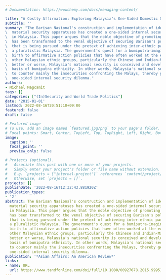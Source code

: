 ```yaml
---
# Documentation: https://wowchemy.com/docs/managing-content/

title: "A Costly Affirmation: Exploring Malaysia's One-Sided Domestic Security Dilemma"
subtitle: ''
summary: "The Barisan Nasional's construction and implementation of ideational and\
\  material security apparatuses has created a one-sided internal security dilemma\
\  in Malaysia. This paper argues that the noble objective of promoting Malay interests\
\  has been transformed to the venal objective of securing Barisan's political perpetuity\
\  that is being pursued under the pretext of achieving inter-ethnic parity within\
\  a pluralistic Malaysia. The government's quest for a bumiputra-imagined nation gave\
\  birth to affirmative action policies that have often worked at the expense of all\
\  other Malaysian ethnic groups, particularly the Chinese and Indian-Malaysians. For\
\  better or worse, Malaysia's national security is conceived and developed on the\
\  basis of bumiputra ethnicity. In other words, Malaysia's national security is designed\
\  to counter mainly the insecurities confronting the Malays, thereby generating a
\  one-sided internal security dilemma."
authors:
- Michael Magcamit
tags: []
categories: ["(In)Security and World Trade Politics"]
date: '2015-01-01'
lastmod: 2022-08-16T20:51:10+09:00
featured: false
draft: false

# Featured image
# To use, add an image named `featured.jpg/png` to your page's folder.
# Focal points: Smart, Center, TopLeft, Top, TopRight, Left, Right, BottomLeft, Bottom, BottomRight.
image:
  caption: ''
  focal_point: ''
  preview_only: false

# Projects (optional).
#   Associate this post with one or more of your projects.
#   Simply enter your project's folder or file name without extension.
#   E.g. `projects = ["internal-project"]` references `content/project/deep-learning/index.md`.
#   Otherwise, set `projects = []`.
projects: []
publishDate: '2022-08-16T12:32:43.881920Z'
publication_types:
- '2'
abstract: The Barisan Nasional's construction and implementation of ideational and
  material security apparatuses has created a one-sided internal security dilemma
  in Malaysia. This paper argues that the noble objective of promoting Malay interests
  has been transformed to the venal objective of securing Barisan's political perpetuity
  that is being pursued under the pretext of achieving inter-ethnic parity within
  a pluralistic Malaysia. The government's quest for a bumiputra-imagined nation gave
  birth to affirmative action policies that have often worked at the expense of all
  other Malaysian ethnic groups, particularly the Chinese and Indian-Malaysians. For
  better or worse, Malaysia's national security is conceived and developed on the
  basis of bumiputra ethnicity. In other words, Malaysia's national security is designed
  to counter mainly the insecurities confronting the Malays, thereby generating a
  one-sided internal security dilemma.
publication: '*Asian Affairs: An American Review*'
links:
- name: URL
  url: https://www.tandfonline.com/doi/full/10.1080/00927678.2015.999516
---
```

